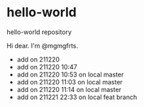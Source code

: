# hello-world
hello-world repository

Hi dear. 
I'm @mgmgfrts.

- add on 211220
- add on 211220 10:47
- add on 211220 10:53 on local master
- add on 211220 11:03 on local master
- add on 211220 11:14 on local master
- add on 211221 22:33 on local feat branch
